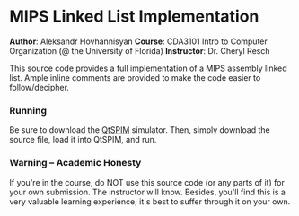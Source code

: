 # MIPS Linked List Implementation

**Author**: Aleksandr Hovhannisyan
**Course**: CDA3101 Intro to Computer Organization (@ the University of Florida)
**Instructor**: Dr. Cheryl Resch

This source code provides a full implementation of a MIPS assembly linked list. Ample inline comments are provided 
to make the code easier to follow/decipher.

### Running
Be sure to download the [QtSPIM](http://spimsimulator.sourceforge.net/) simulator. Then, simply download the source file, 
load it into QtSPIM, and run.

### Warning – Academic Honesty
If you're in the course, do NOT use this source code (or any parts of it) for your own submission. The instructor will
know. Besides, you'll find this is a very valuable learning experience; it's best to suffer through it on your own.